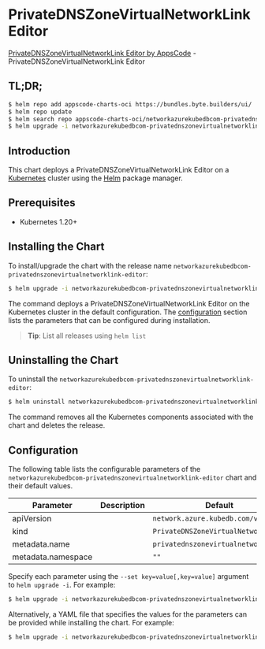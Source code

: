 # PrivateDNSZoneVirtualNetworkLink Editor

[PrivateDNSZoneVirtualNetworkLink Editor by AppsCode](https://appscode.com) - PrivateDNSZoneVirtualNetworkLink Editor

## TL;DR;

```bash
$ helm repo add appscode-charts-oci https://bundles.byte.builders/ui/
$ helm repo update
$ helm search repo appscode-charts-oci/networkazurekubedbcom-privatednszonevirtualnetworklink-editor --version=v0.10.0
$ helm upgrade -i networkazurekubedbcom-privatednszonevirtualnetworklink-editor appscode-charts-oci/networkazurekubedbcom-privatednszonevirtualnetworklink-editor -n default --create-namespace --version=v0.10.0
```

## Introduction

This chart deploys a PrivateDNSZoneVirtualNetworkLink Editor on a [Kubernetes](http://kubernetes.io) cluster using the [Helm](https://helm.sh) package manager.

## Prerequisites

- Kubernetes 1.20+

## Installing the Chart

To install/upgrade the chart with the release name `networkazurekubedbcom-privatednszonevirtualnetworklink-editor`:

```bash
$ helm upgrade -i networkazurekubedbcom-privatednszonevirtualnetworklink-editor appscode-charts-oci/networkazurekubedbcom-privatednszonevirtualnetworklink-editor -n default --create-namespace --version=v0.10.0
```

The command deploys a PrivateDNSZoneVirtualNetworkLink Editor on the Kubernetes cluster in the default configuration. The [configuration](#configuration) section lists the parameters that can be configured during installation.

> **Tip**: List all releases using `helm list`

## Uninstalling the Chart

To uninstall the `networkazurekubedbcom-privatednszonevirtualnetworklink-editor`:

```bash
$ helm uninstall networkazurekubedbcom-privatednszonevirtualnetworklink-editor -n default
```

The command removes all the Kubernetes components associated with the chart and deletes the release.

## Configuration

The following table lists the configurable parameters of the `networkazurekubedbcom-privatednszonevirtualnetworklink-editor` chart and their default values.

|     Parameter      | Description |                    Default                     |
|--------------------|-------------|------------------------------------------------|
| apiVersion         |             | <code>network.azure.kubedb.com/v1alpha1</code> |
| kind               |             | <code>PrivateDNSZoneVirtualNetworkLink</code>  |
| metadata.name      |             | <code>privatednszonevirtualnetworklink</code>  |
| metadata.namespace |             | <code>""</code>                                |


Specify each parameter using the `--set key=value[,key=value]` argument to `helm upgrade -i`. For example:

```bash
$ helm upgrade -i networkazurekubedbcom-privatednszonevirtualnetworklink-editor appscode-charts-oci/networkazurekubedbcom-privatednszonevirtualnetworklink-editor -n default --create-namespace --version=v0.10.0 --set apiVersion=network.azure.kubedb.com/v1alpha1
```

Alternatively, a YAML file that specifies the values for the parameters can be provided while
installing the chart. For example:

```bash
$ helm upgrade -i networkazurekubedbcom-privatednszonevirtualnetworklink-editor appscode-charts-oci/networkazurekubedbcom-privatednszonevirtualnetworklink-editor -n default --create-namespace --version=v0.10.0 --values values.yaml
```
